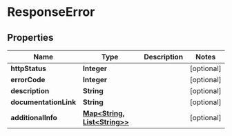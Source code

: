 

# ResponseError

## Properties

Name | Type | Description | Notes
------------ | ------------- | ------------- | -------------
**httpStatus** | **Integer** |  |  [optional]
**errorCode** | **Integer** |  |  [optional]
**description** | **String** |  |  [optional]
**documentationLink** | **String** |  |  [optional]
**additionalInfo** | [**Map&lt;String, List&lt;String&gt;&gt;**](List.md) |  |  [optional]




